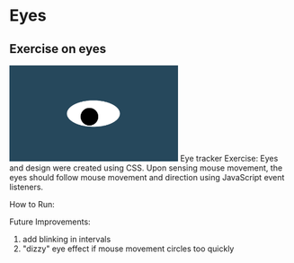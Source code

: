 # Eyes
## Exercise on eyes
<img src= "oneeye.png" width='300'/>
Eye tracker Exercise:
Eyes and design were created using CSS. Upon sensing mouse movement, the eyes should follow mouse movement and direction using JavaScript event listeners. 


How to Run:

Future Improvements:
1. add blinking in intervals
2. "dizzy" eye effect if mouse movement circles too quickly
